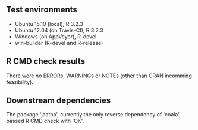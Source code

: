 ## Test environments
* Ubuntu 15.10 (local), R 3.2.3
* Ubuntu 12.04 (on Travis-CI), R 3.2.3
* Windows (on AppVeyor), R-devel
* win-builder (R-devel and R-release)


## R CMD check results
There were no ERRORs, WARNINGs or NOTEs (other than CRAN incomming feasibility).


## Downstream dependencies
The package 'jaatha', currently the only reverse dependency of 'coala', passed
R CMD check with 'OK'.
